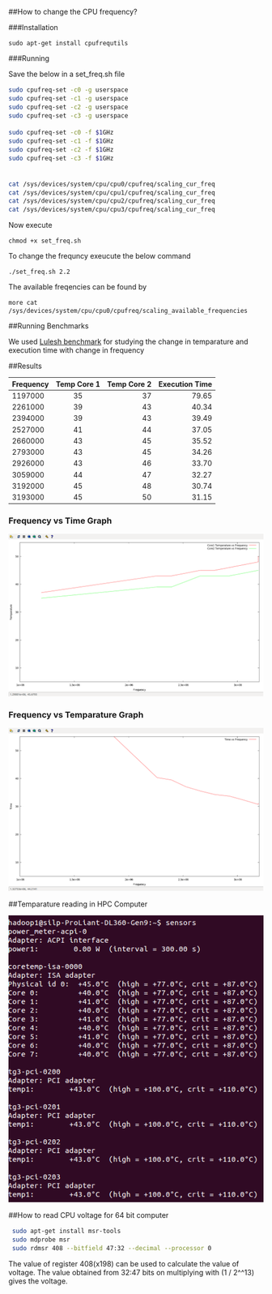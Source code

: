 

##How to change the CPU frequency?

###Installation

```
sudo apt-get install cpufrequtils
```

###Running

Save the below in a set_freq.sh file
```sh
sudo cpufreq-set -c0 -g userspace
sudo cpufreq-set -c1 -g userspace
sudo cpufreq-set -c2 -g userspace
sudo cpufreq-set -c3 -g userspace

sudo cpufreq-set -c0 -f $1GHz
sudo cpufreq-set -c1 -f $1GHz
sudo cpufreq-set -c2 -f $1GHz
sudo cpufreq-set -c3 -f $1GHz


cat /sys/devices/system/cpu/cpu0/cpufreq/scaling_cur_freq
cat /sys/devices/system/cpu/cpu1/cpufreq/scaling_cur_freq
cat /sys/devices/system/cpu/cpu2/cpufreq/scaling_cur_freq
cat /sys/devices/system/cpu/cpu3/cpufreq/scaling_cur_freq

```

Now execute 

```
chmod +x set_freq.sh
```

To change the frequncy exeucute the below command

```
./set_freq.sh 2.2
```

The available freqencies can be found by 

```
more cat /sys/devices/system/cpu/cpu0/cpufreq/scaling_available_frequencies
```

##Running Benchmarks

We used [Lulesh benchmark](https://codesign.llnl.gov/lulesh.php) for studying the change in temparature and execution time with change in frequency

##Results

| Frequency  | Temp Core 1 | Temp Core 2 | Execution Time|
| ------------- |:-------------:| -----:| ----:|
| 1197000 | 35 | 37 | 79.65 |
| 2261000 | 39 | 43 | 40.34 |
| 2394000 | 39 | 43 | 39.49 |
| 2527000 | 41 | 44 | 37.05 |
| 2660000 | 43 | 45 | 35.52 |
| 2793000 | 43 | 45 | 34.26 |
| 2926000 | 43 | 46 | 33.70 |
| 3059000 | 44 | 47 | 32.27 |
| 3192000 | 45 | 48 | 30.74 |
| 3193000 | 45 | 50 | 31.15 |



### Frequency vs Time Graph

![Temparature-Frequency](images/freq-temp.png) 

### Frequency vs Temparature Graph

![Time-Frequency](images/time-freq.png) 

##Temparature reading in HPC Computer

![Silp Temparature Reading](images/temparature-silp.png)

##How to read CPU voltage for 64 bit computer

```bash
 sudo apt-get install msr-tools
 sudo mdprobe msr
 sudo rdmsr 408 --bitfield 47:32 --decimal --processor 0
 ```
 
The value of register 408(x198) can be used to calculate the value of voltage. 
The value obtained from 32:47 bits on multiplying with (1 / 2^^13) gives the voltage.
 





